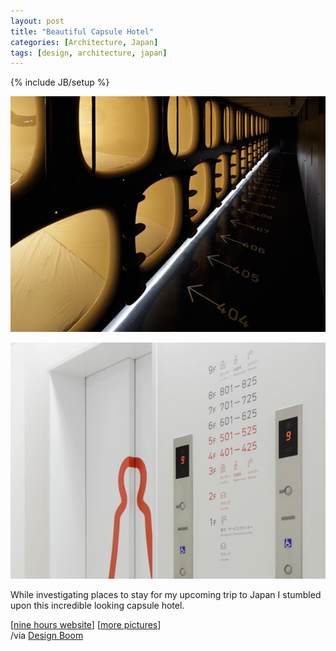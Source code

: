 ```yaml
---
layout: post
title: "Beautiful Capsule Hotel"
categories: [Architecture, Japan]
tags: [design, architecture, japan]
---
```

{% include JB/setup %}

[![Picture of the capsules in the hotel "Nine Hours"](/assets/images/9hours.jpg 'Picture of the capsules in the hotel "Nine Hours"')](http://9hours.jp)

[![Picture of the lifts in the hotel "Nine Hours"](/assets/images/9hours2.jpg 'Picture of the lifts in the hotel "Nine Hours"')](http://9hours.jp)

While investigating places to stay for my upcoming trip to Japan I stumbled upon this incredible looking capsule hotel.

\[[nine hours website](http://9hours.jp)\] \[[more pictures](http://9hours.jp/details/index/)\]  
/via [Design Boom](http://www.designboom.com/weblog/cat/9/view/8111/9-h-nine-hours-capsule-hotel-in-kyoto.html)
